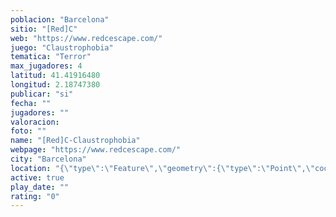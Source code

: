 ```yaml
---
poblacion: "Barcelona"
sitio: "[Red]C"
web: "https://www.redcescape.com/"
juego: "Claustrophobia"
tematica: "Terror"
max_jugadores: 4
latitud: 41.41916480
longitud: 2.18747380
publicar: "si"
fecha: ""
jugadores: ""
valoracion: 
foto: ""
name: "[Red]C-Claustrophobia"
webpage: "https://www.redcescape.com/"
city: "Barcelona"
location: "{\"type\":\"Feature\",\"geometry\":{\"type\":\"Point\",\"coordinates\":[2.1874738,41.4191648]}}"
active: true
play_date: ""
rating: "0"
---
```

